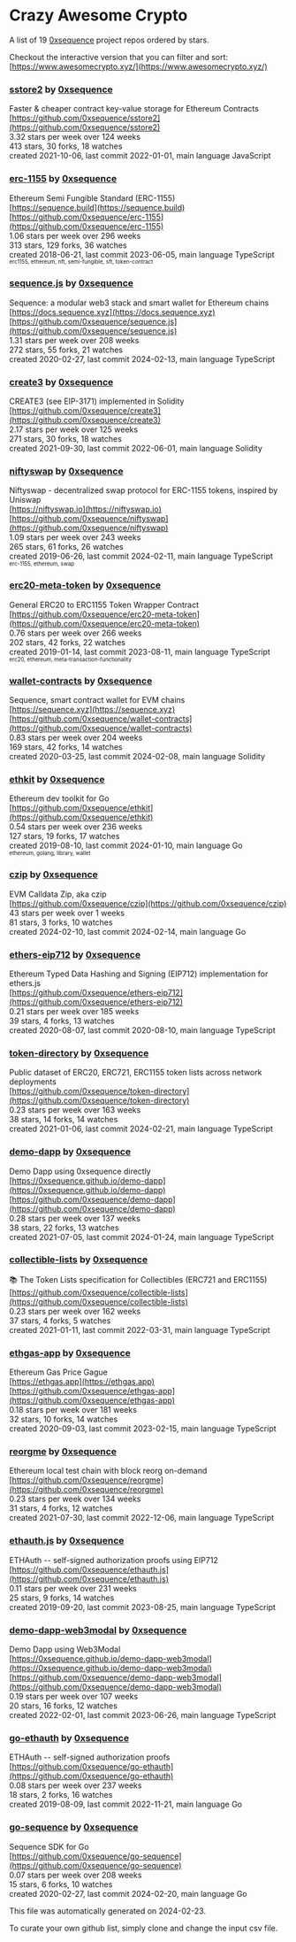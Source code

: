 # Crazy Awesome Crypto
A list of 19 [0xsequence](https://github.com/0xsequence) project repos ordered by stars.  

Checkout the interactive version that you can filter and sort: 
[https://www.awesomecrypto.xyz/](https://www.awesomecrypto.xyz/)  


### [sstore2](https://github.com/0xsequence/sstore2) by [0xsequence](https://github.com/0xsequence)  
Faster & cheaper contract key-value storage for Ethereum Contracts  
[https://github.com/0xsequence/sstore2](https://github.com/0xsequence/sstore2)  
3.32 stars per week over 124 weeks  
413 stars, 30 forks, 18 watches  
created 2021-10-06, last commit 2022-01-01, main language JavaScript  


### [erc-1155](https://github.com/0xsequence/erc-1155) by [0xsequence](https://github.com/0xsequence)  
Ethereum Semi Fungible Standard (ERC-1155)  
[https://sequence.build](https://sequence.build)  
[https://github.com/0xsequence/erc-1155](https://github.com/0xsequence/erc-1155)  
1.06 stars per week over 296 weeks  
313 stars, 129 forks, 36 watches  
created 2018-06-21, last commit 2023-06-05, main language TypeScript  
<sub><sup>erc1155, ethereum, nft, semi-fungible, sft, token-contract</sup></sub>


### [sequence.js](https://github.com/0xsequence/sequence.js) by [0xsequence](https://github.com/0xsequence)  
Sequence: a modular web3 stack and smart wallet for Ethereum chains  
[https://docs.sequence.xyz](https://docs.sequence.xyz)  
[https://github.com/0xsequence/sequence.js](https://github.com/0xsequence/sequence.js)  
1.31 stars per week over 208 weeks  
272 stars, 55 forks, 21 watches  
created 2020-02-27, last commit 2024-02-13, main language TypeScript  


### [create3](https://github.com/0xsequence/create3) by [0xsequence](https://github.com/0xsequence)  
CREATE3 (see EIP-3171) implemented in Solidity  
[https://github.com/0xsequence/create3](https://github.com/0xsequence/create3)  
2.17 stars per week over 125 weeks  
271 stars, 30 forks, 18 watches  
created 2021-09-30, last commit 2022-06-01, main language Solidity  


### [niftyswap](https://github.com/0xsequence/niftyswap) by [0xsequence](https://github.com/0xsequence)  
Niftyswap - decentralized swap protocol for ERC-1155 tokens, inspired by Uniswap  
[https://niftyswap.io](https://niftyswap.io)  
[https://github.com/0xsequence/niftyswap](https://github.com/0xsequence/niftyswap)  
1.09 stars per week over 243 weeks  
265 stars, 61 forks, 26 watches  
created 2019-06-26, last commit 2024-02-11, main language TypeScript  
<sub><sup>erc-1155, ethereum, swap</sup></sub>


### [erc20-meta-token](https://github.com/0xsequence/erc20-meta-token) by [0xsequence](https://github.com/0xsequence)  
General ERC20 to ERC1155 Token Wrapper Contract  
[https://github.com/0xsequence/erc20-meta-token](https://github.com/0xsequence/erc20-meta-token)  
0.76 stars per week over 266 weeks  
202 stars, 42 forks, 22 watches  
created 2019-01-14, last commit 2023-08-11, main language TypeScript  
<sub><sup>erc20, ethereum, meta-transaction-functionality</sup></sub>


### [wallet-contracts](https://github.com/0xsequence/wallet-contracts) by [0xsequence](https://github.com/0xsequence)  
Sequence, smart contract wallet for EVM chains  
[https://sequence.xyz](https://sequence.xyz)  
[https://github.com/0xsequence/wallet-contracts](https://github.com/0xsequence/wallet-contracts)  
0.83 stars per week over 204 weeks  
169 stars, 42 forks, 14 watches  
created 2020-03-25, last commit 2024-02-08, main language Solidity  


### [ethkit](https://github.com/0xsequence/ethkit) by [0xsequence](https://github.com/0xsequence)  
Ethereum dev toolkit for Go  
[https://github.com/0xsequence/ethkit](https://github.com/0xsequence/ethkit)  
0.54 stars per week over 236 weeks  
127 stars, 19 forks, 17 watches  
created 2019-08-10, last commit 2024-01-10, main language Go  
<sub><sup>ethereum, golang, library, wallet</sup></sub>


### [czip](https://github.com/0xsequence/czip) by [0xsequence](https://github.com/0xsequence)  
EVM Calldata Zip, aka czip  
[https://github.com/0xsequence/czip](https://github.com/0xsequence/czip)  
43 stars per week over 1 weeks  
81 stars, 3 forks, 10 watches  
created 2024-02-10, last commit 2024-02-14, main language Go  


### [ethers-eip712](https://github.com/0xsequence/ethers-eip712) by [0xsequence](https://github.com/0xsequence)  
Ethereum Typed Data Hashing and Signing (EIP712) implementation for ethers.js  
[https://github.com/0xsequence/ethers-eip712](https://github.com/0xsequence/ethers-eip712)  
0.21 stars per week over 185 weeks  
39 stars, 4 forks, 13 watches  
created 2020-08-07, last commit 2020-08-10, main language TypeScript  


### [token-directory](https://github.com/0xsequence/token-directory) by [0xsequence](https://github.com/0xsequence)  
Public dataset of ERC20, ERC721, ERC1155 token lists across network deployments  
[https://github.com/0xsequence/token-directory](https://github.com/0xsequence/token-directory)  
0.23 stars per week over 163 weeks  
38 stars, 14 forks, 14 watches  
created 2021-01-06, last commit 2024-02-21, main language TypeScript  


### [demo-dapp](https://github.com/0xsequence/demo-dapp) by [0xsequence](https://github.com/0xsequence)  
Demo Dapp using 0xsequence directly  
[https://0xsequence.github.io/demo-dapp](https://0xsequence.github.io/demo-dapp)  
[https://github.com/0xsequence/demo-dapp](https://github.com/0xsequence/demo-dapp)  
0.28 stars per week over 137 weeks  
38 stars, 22 forks, 13 watches  
created 2021-07-05, last commit 2024-01-24, main language TypeScript  


### [collectible-lists](https://github.com/0xsequence/collectible-lists) by [0xsequence](https://github.com/0xsequence)  
📚 The Token Lists specification for Collectibles (ERC721 and ERC1155)  
[https://github.com/0xsequence/collectible-lists](https://github.com/0xsequence/collectible-lists)  
0.23 stars per week over 162 weeks  
37 stars, 4 forks, 5 watches  
created 2021-01-11, last commit 2022-03-31, main language TypeScript  


### [ethgas-app](https://github.com/0xsequence/ethgas-app) by [0xsequence](https://github.com/0xsequence)  
Ethereum Gas Price Gague  
[https://ethgas.app](https://ethgas.app)  
[https://github.com/0xsequence/ethgas-app](https://github.com/0xsequence/ethgas-app)  
0.18 stars per week over 181 weeks  
32 stars, 10 forks, 14 watches  
created 2020-09-03, last commit 2023-02-15, main language TypeScript  


### [reorgme](https://github.com/0xsequence/reorgme) by [0xsequence](https://github.com/0xsequence)  
Ethereum local test chain with block reorg on-demand  
[https://github.com/0xsequence/reorgme](https://github.com/0xsequence/reorgme)  
0.23 stars per week over 134 weeks  
31 stars, 4 forks, 12 watches  
created 2021-07-30, last commit 2022-12-06, main language TypeScript  


### [ethauth.js](https://github.com/0xsequence/ethauth.js) by [0xsequence](https://github.com/0xsequence)  
ETHAuth -- self-signed authorization proofs using EIP712  
[https://github.com/0xsequence/ethauth.js](https://github.com/0xsequence/ethauth.js)  
0.11 stars per week over 231 weeks  
25 stars, 9 forks, 14 watches  
created 2019-09-20, last commit 2023-08-25, main language TypeScript  


### [demo-dapp-web3modal](https://github.com/0xsequence/demo-dapp-web3modal) by [0xsequence](https://github.com/0xsequence)  
Demo Dapp using Web3Modal  
[https://0xsequence.github.io/demo-dapp-web3modal](https://0xsequence.github.io/demo-dapp-web3modal)  
[https://github.com/0xsequence/demo-dapp-web3modal](https://github.com/0xsequence/demo-dapp-web3modal)  
0.19 stars per week over 107 weeks  
20 stars, 16 forks, 12 watches  
created 2022-02-01, last commit 2023-06-26, main language TypeScript  


### [go-ethauth](https://github.com/0xsequence/go-ethauth) by [0xsequence](https://github.com/0xsequence)  
ETHAuth -- self-signed authorization proofs  
[https://github.com/0xsequence/go-ethauth](https://github.com/0xsequence/go-ethauth)  
0.08 stars per week over 237 weeks  
18 stars, 2 forks, 16 watches  
created 2019-08-09, last commit 2022-11-21, main language Go  


### [go-sequence](https://github.com/0xsequence/go-sequence) by [0xsequence](https://github.com/0xsequence)  
Sequence SDK for Go  
[https://github.com/0xsequence/go-sequence](https://github.com/0xsequence/go-sequence)  
0.07 stars per week over 208 weeks  
15 stars, 6 forks, 10 watches  
created 2020-02-27, last commit 2024-02-20, main language Go  


This file was automatically generated on 2024-02-23.  

To curate your own github list, simply clone and change the input csv file.  